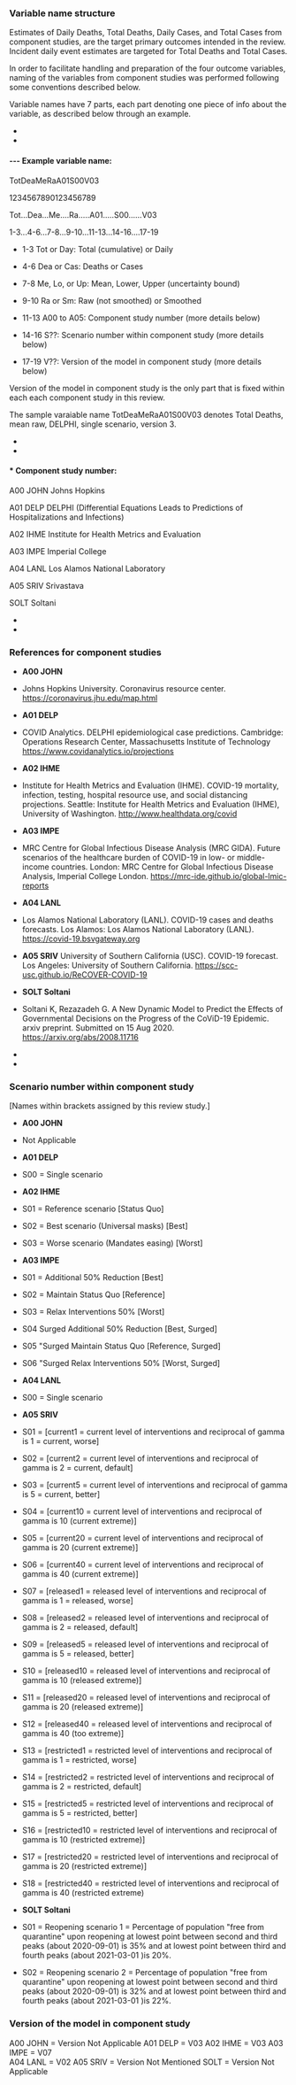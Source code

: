 ### Variable name structure

Estimates of Daily Deaths, Total Deaths, Daily Cases, and Total Cases from component studies, are the target primary outcomes intended in the review. Incident daily event estimates are targeted for Total Deaths and Total Cases. 

In order to facilitate handling and preparation of the four outcome variables, naming of the variables from component studies was performed following some conventions described below. 

Variable names have 7 parts, each part denoting one piece of info about the variable, as described below through an example. 

*
*

#### --- Example variable name:

TotDeaMeRaA01S00V03

1234567890123456789


Tot...Dea...Me....Ra.....A01.....S00......V03

1-3...4-6...7-8...9-10...11-13...14-16....17-19


* 1-3 	Tot or Day: Total (cumulative) or Daily

* 4-6 	Dea or Cas: Deaths or Cases

* 7-8 	Me, Lo, or Up: Mean, Lower, Upper (uncertainty bound)

* 9-10 	Ra or Sm: Raw (not smoothed) or Smoothed

* 11-13 A00 to A05: Component study number (more details below)

* 14-16 S??: Scenario number within component study (more details below)

* 17-19	V??: Version of the model in component study (more details below)


Version of the model in component study is the only part that is fixed within each each component study in this review. 


The sample varaiable name TotDeaMeRaA01S00V03 denotes Total Deaths, mean raw, DELPHI, single scenario, version 3. 

*
*


#### * Component study number:

A00 JOHN Johns Hopkins

A01 DELP DELPHI (Differential Equations Leads to Predictions of Hospitalizations and Infections)

A02 IHME Institute for Health Metrics and Evaluation

A03 IMPE Imperial College

A04 LANL Los Alamos National Laboratory

A05 SRIV Srivastava

SOLT Soltani
	 
*
*

### References for component studies

* **A00 JOHN**
* Johns Hopkins University. Coronavirus resource center. https://coronavirus.jhu.edu/map.html
* **A01 DELP** 
* COVID Analytics. DELPHI epidemiological case predictions. Cambridge: Operations Research Center, Massachusetts Institute of Technology https://www.covidanalytics.io/projections
* **A02 IHME** 
* Institute for Health Metrics and Evaluation (IHME). COVID-19 mortality, infection, testing, hospital resource use, and social distancing projections. Seattle: Institute for Health Metrics and Evaluation (IHME), University of Washington. http://www.healthdata.org/covid
* **A03 IMPE** 
* MRC Centre for Global Infectious Disease Analysis (MRC GIDA). Future scenarios of the healthcare burden of COVID-19 in low- or middle-income countries. London: MRC Centre for Global Infectious Disease Analysis, Imperial College London. https://mrc-ide.github.io/global-lmic-reports
* **A04 LANL** 
* Los Alamos National Laboratory (LANL). COVID-19 cases and deaths forecasts. Los Alamos: Los Alamos National Laboratory (LANL). https://covid-19.bsvgateway.org
* **A05 SRIV**
University of Southern California (USC). COVID-19 forecast. Los Angeles: University of Southern California. https://scc-usc.github.io/ReCOVER-COVID-19
* **SOLT Soltani**
* Soltani K, Rezazadeh G. A New Dynamic Model to Predict the Effects of Governmental Decisions on the Progress of the CoViD-19 Epidemic. arxiv preprint. Submitted on 15 Aug 2020. https://arxiv.org/abs/2008.11716

*
*

### Scenario number within component study


[Names within brackets assigned by this review study.]

* **A00 JOHN**
* Not Applicable
* **A01 DELP** 
* S00 = Single scenario
* **A02 IHME** 
* S01 = Reference scenario [Status Quo] 
* S02 = Best scenario (Universal masks) [Best]
* S03 = Worse scenario (Mandates easing) [Worst] 
* **A03 IMPE** 
* S01 = Additional 50% Reduction [Best]	
* S02 = Maintain Status Quo	[Reference] 			
* S03  = Relax Interventions 50% [Worst]
* S04  Surged Additional 50% Reduction [Best, Surged]
* S05  "Surged Maintain Status Quo [Reference, Surged] 	
* S06  "Surged Relax Interventions 50% [Worst, Surged]	
* **A04 LANL** 
* S00 = Single scenario
* **A05 SRIV**
* S01 = [current1 = current level of interventions and reciprocal of gamma is 1 = current, worse]
* S02 = [current2 = current level of interventions and reciprocal of gamma is 2 = current, default]
* S03 = [current5 = current level of interventions and reciprocal of gamma is 5 = current, better]
* S04 = [current10 = current level of interventions and reciprocal of gamma is 10 (current extreme)]
* S05 = [current20 = current level of interventions and reciprocal of gamma is 20 (current extreme)]
* S06 = [current40 = current level of interventions and reciprocal of gamma is 40 (current extreme)]

* S07 = [released1 = released level of interventions and reciprocal of gamma is 1 = released, worse]
* S08 = [released2 = released level of interventions and reciprocal of gamma is 2 = released, default]
* S09 = [released5 = released level of interventions and reciprocal of gamma is 5 = released, better]
* S10 = [released10 = released level of interventions and reciprocal of gamma is 10 (released extreme)]
* S11 = [released20 = released level of interventions and reciprocal of gamma is 20 (released extreme)]
* S12 = [released40 = released level of interventions and reciprocal of gamma is 40 (too extreme)]

* S13 = [restricted1 = restricted level of interventions and reciprocal of gamma is 1 = restricted, worse]
* S14 = [restricted2 = restricted level of interventions and reciprocal of gamma is 2 = restricted, default]
* S15 = [restricted5 = restricted level of interventions and reciprocal of gamma is 5 = restricted, better]
* S16 = [restricted10 = restricted level of interventions and reciprocal of gamma is 10 (restricted extreme)]
* S17 = [restricted20 = restricted level of interventions and reciprocal of gamma is 20 (restricted extreme)]
* S18 = [restricted40 = restricted level of interventions and reciprocal of gamma is 40 (restricted extreme)
* **SOLT Soltani**
* S01 = Reopening scenario 1 = Percentage of population "free from quarantine" upon reopening at lowest point between second and third peaks (about 2020-09-01) is 35% and at lowest point between third and fourth peaks (about 2021-03-01 )is 20%. 
* S02 = Reopening scenario 2 = Percentage of population "free from quarantine" upon reopening at lowest point between second and third peaks (about 2020-09-01) is 32% and at lowest point between third and fourth peaks (about 2021-03-01 )is 22%.




### Version of the model in component study 

A00 JOHN = Version Not Applicable
A01 DELP = V03
A02 IHME = V03
A03 IMPE = V07	
A04 LANL = V02
A05 SRIV = Version Not Mentioned
SOLT = Version Not Applicable



